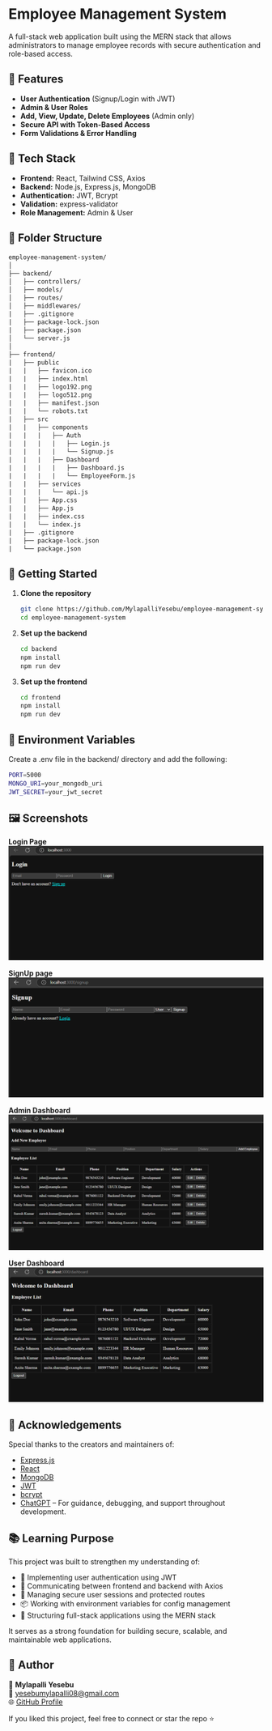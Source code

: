 # Employee Management System

A full-stack web application built using the MERN stack that allows administrators to manage employee records with secure authentication and role-based access.

## 🚀 Features

- **User Authentication** (Signup/Login with JWT)
- **Admin & User Roles**
- **Add, View, Update, Delete Employees** (Admin only)
- **Secure API with Token-Based Access**
- **Form Validations & Error Handling**

## 🔧 Tech Stack

- **Frontend:** React, Tailwind CSS, Axios
- **Backend:** Node.js, Express.js, MongoDB
- **Authentication:** JWT, Bcrypt
- **Validation:** express-validator
- **Role Management:** Admin & User

## 📁 Folder Structure

```plaintext
employee-management-system/
│
├── backend/
│   ├── controllers/
│   ├── models/
│   ├── routes/
│   ├── middlewares/
|   ├── .gitignore
|   ├── package-lock.json
|   ├── package.json
│   └── server.js
│  
├── frontend/
|   ├── public
|   |   ├── favicon.ico
|   |   ├── index.html
|   |   ├── logo192.png
|   |   ├── logo512.png
|   |   ├── manifest.json
|   |   └── robots.txt
|   ├── src
|   |   ├── components
|   |   |   ├── Auth
|   |   |   |   ├── Login.js
|   |   |   |   └── Signup.js
|   |   |   ├── Dashboard
|   |   |   |   ├── Dashboard.js
|   |   |   |   └── EmployeeForm.js
|   |   ├── services
|   |   |   └── api.js
|   |   ├── App.css
|   |   ├── App.js
|   |   ├── index.css
|   |   └── index.js
|   ├── .gitignore
|   ├── package-lock.json
|   └── package.json
```

## 🚀 Getting Started

1. **Clone the repository**

   ```bash
   git clone https://github.com/MylapalliYesebu/employee-management-system.git
   cd employee-management-system
   ```

2. **Set up the backend**

   ```bash
   cd backend
   npm install
   npm run dev
   ```

3. **Set up the frontend**

   ```bash
   cd frontend
   npm install
   npm run dev
   ```

## 🔐 Environment Variables

Create a .env file in the backend/ directory and add the following:

``` bash
PORT=5000
MONGO_URI=your_mongodb_uri
JWT_SECRET=your_jwt_secret
```

## 🖼️ Screenshots

**Login Page**
![Login_Page](./screenshots/login.png)

**SignUp page**
![SignUp_page](./screenshots/signup.png)

**Admin Dashboard**
![Admin_Employee_Dashboard](./screenshots/admin_dashboard.png)

**User Dashboard**
![User_Employee Dashboard](./screenshots/user_dashboard.png)

## 🙌 Acknowledgements

Special thanks to the creators and maintainers of:

- [Express.js](https://expressjs.com/)
- [React](https://reactjs.org/)
- [MongoDB](https://www.mongodb.com/)
- [JWT](https://jwt.io/)
- [bcrypt](https://github.com/kelektiv/node.bcrypt.js)
- [ChatGPT](https://openai.com/chatgpt) – For guidance, debugging, and support throughout development.

## 📚 Learning Purpose

This project was built to strengthen my understanding of:

- 🔐 Implementing user authentication using JWT
- 🔄 Communicating between frontend and backend with Axios
- 🧠 Managing secure user sessions and protected routes
- 📦 Working with environment variables for config management
- 🧩 Structuring full-stack applications using the MERN stack

It serves as a strong foundation for building secure, scalable, and maintainable web applications.

## 🙌 Author

👤 **Mylapalli Yesebu**  
📧 [yesebumylapalli08@gmail.com](mailto:yesebumylapalli08@gmail.com)  
🌐 [GitHub Profile](https://github.com/MylapalliYesebu)

If you liked this project, feel free to connect or star the repo ⭐

